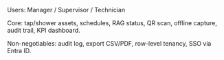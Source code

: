 Users: Manager / Supervisor / Technician

Core: tap/shower assets, schedules, RAG status, QR scan, offline capture, audit trail, KPI dashboard.

Non-negotiables: audit log, export CSV/PDF, row-level tenancy, SSO via Entra ID.

